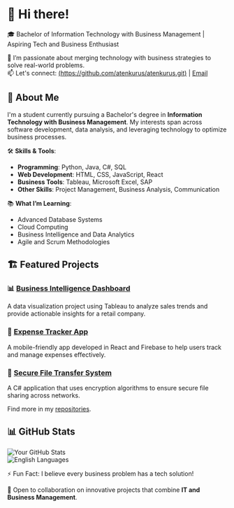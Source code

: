# 👋 Hi there! 
🎓 Bachelor of Information Technology with Business Management | Aspiring Tech and Business Enthusiast  

🌱 I’m passionate about merging technology with business strategies to solve real-world problems.  
📫 Let's connect: [(https://github.com/atenkurus/atenkurus.git)](https://linkedin.com/in/yourprofile) | [Email](mailto:atenkurus@email.com)  
## 🚀 About Me  
I'm a student currently pursuing a Bachelor's degree in **Information Technology with Business Management**. My interests span across software development, data analysis, and leveraging technology to optimize business processes.  

🛠️ **Skills & Tools**:  
- **Programming**: Python, Java, C#, SQL  
- **Web Development**: HTML, CSS, JavaScript, React  
- **Business Tools**: Tableau, Microsoft Excel, SAP  
- **Other Skills**: Project Management, Business Analysis, Communication  

📚 **What I’m Learning**:  
- Advanced Database Systems  
- Cloud Computing  
- Business Intelligence and Data Analytics  
- Agile and Scrum Methodologies  
## 🏗️ Featured Projects  
### 📊 [Business Intelligence Dashboard](https://github.com/atenkurus/BI-Dashboard)  
A data visualization project using Tableau to analyze sales trends and provide actionable insights for a retail company.  

### 📱 [Expense Tracker App](https://github.com/atenkurus/Expense-Tracker-App)  
A mobile-friendly app developed in React and Firebase to help users track and manage expenses effectively.  

### 🔐 [Secure File Transfer System](https://github.com/atenkurus/Secure-File-Transfer)  
A C# application that uses encryption algorithms to ensure secure file sharing across networks.  

Find more in my [repositories](https://github.com/atenkurus?tab=repositories).  
## 📊 GitHub Stats  
![[Your GitHub Stats](https://github.com/atenkurus/atenkurus.git)](https://github-readme-stats.vercel.app/api?username=yourusername&show_icons=true&theme=radical)  
![English Languages](https://github-readme-stats.vercel.app/api/top-langs/?username=yourusername&layout=compact&theme=radical)  

⚡ Fun Fact: I believe every business problem has a tech solution!  

🚀 Open to collaboration on innovative projects that combine **IT and Business Management**.  

